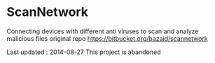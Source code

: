 # ScanNetwork

 Connecting devices with different anti viruses to scan and analyze malicious files
 original repo https://bitbucket.org/bazaid/scannetwork
 
 Last updated : 2014-08-27 
 This project is abandoned

